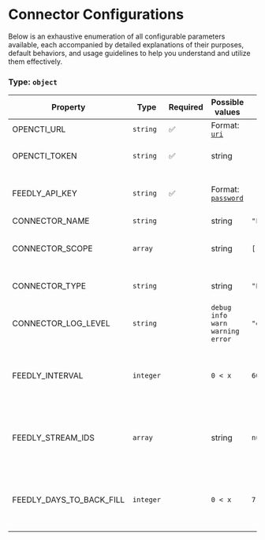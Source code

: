 # Connector Configurations

Below is an exhaustive enumeration of all configurable parameters available, each accompanied by detailed explanations of their purposes, default behaviors, and usage guidelines to help you understand and utilize them effectively.

### Type: `object`

| Property | Type | Required | Possible values | Default | Description |
| -------- | ---- | -------- | --------------- | ------- | ----------- |
| OPENCTI_URL | `string` | ✅ | Format: [`uri`](https://json-schema.org/understanding-json-schema/reference/string#built-in-formats) |  | The OpenCTI platform URL. |
| OPENCTI_TOKEN | `string` | ✅ | string |  | The token of the user who represents the connector in the OpenCTI platform. |
| FEEDLY_API_KEY | `string` | ✅ | Format: [`password`](https://json-schema.org/understanding-json-schema/reference/string#built-in-formats) |  | Feedly API key for authentication. Generate your API key at https://feedly.com/i/team/api |
| CONNECTOR_NAME | `string` |  | string | `"Feedly"` | Name of the connector. |
| CONNECTOR_SCOPE | `array` |  | string | `["feedly"]` | The scope or type of data the connector is importing, either a MIME type or Stix Object (for information only). |
| CONNECTOR_TYPE | `string` |  | string | `"EXTERNAL_IMPORT"` | Should always be set to EXTERNAL_IMPORT for this connector. |
| CONNECTOR_LOG_LEVEL | `string` |  | `debug` `info` `warn` `warning` `error` | `"error"` | Determines the verbosity of the logs. |
| FEEDLY_INTERVAL | `integer` |  | `0 < x ` | `60` | Polling interval in minutes for fetching and refreshing Feedly data. Determines how often the system checks for updates from Feedly streams. |
| FEEDLY_STREAM_IDS | `array` |  | string | `null` | Comma separated list of Feedly stream IDs to monitor. Each stream ID represents a specific feed or collection to import from Feedly. |
| FEEDLY_DAYS_TO_BACK_FILL | `integer` |  | `0 < x ` | `7` | Number of days to back fill for new streams. When a new stream is added, the connector will fetch articles from this many days in the past. |
